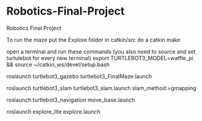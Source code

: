 # Robotics-Final-Project
Robotics Final Project

To run the maze put the Explore folder in catkin/src
do a catkin make 

open a terminal and run these commands (you also need to source and set turtulebot for every new terminal)
export TURTLEBOT3_MODEL=waffle_pi && source ~/catkin_ws/devel/setup.bash

roslaunch turtlebot3_gazebo turtlebot3_FinalMaze.launch

roslaunch turtlebot3_slam turtlebot3_slam.launch slam_method:=gmapping

roslaunch turtlebot3_navigation move_base.launch 

roslaunch explore_lite explore.launch
